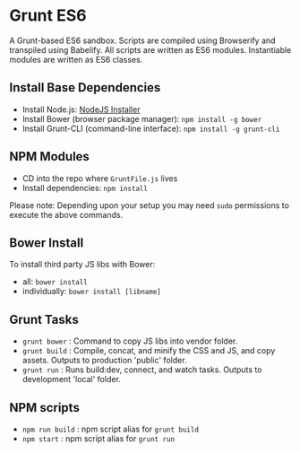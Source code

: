 # Grunt ES6

A Grunt-based ES6 sandbox. Scripts are compiled using Browserify and transpiled using Babelify. All scripts are written as ES6 modules. Instantiable modules are written as ES6 classes.


## Install Base Dependencies

- Install Node.js: [NodeJS Installer](http://nodejs.org/)
- Install Bower (browser package manager): `npm install -g bower`
- Install Grunt-CLI (command-line interface):  `npm install -g grunt-cli`


## NPM Modules

- CD into the repo where `GruntFile.js` lives
- Install dependencies: `npm install`

Please note: Depending upon your setup you may need `sudo` permissions to execute the above commands.


## Bower Install

To install third party JS libs with Bower:

- all: `bower install`
- individually: `bower install [libname]`


## Grunt Tasks

- `grunt bower`   : Command to copy JS libs into vendor folder.
- `grunt build`   : Compile, concat, and minify the CSS and JS, and copy assets. Outputs to production 'public' folder.
- `grunt run`     : Runs build:dev, connect, and watch tasks. Outputs to development 'local' folder.


## NPM scripts

- `npm run build` : npm script alias for `grunt build`
- `npm start`     : npm script alias for `grunt run`
